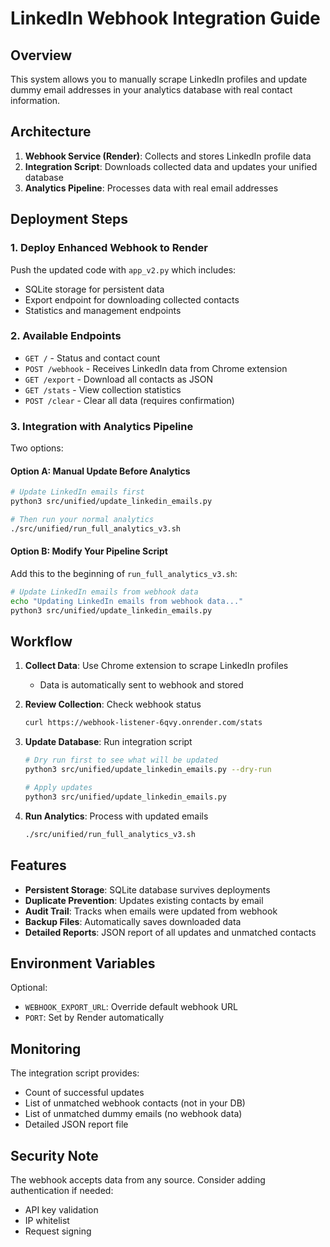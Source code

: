 # LinkedIn Webhook Integration Guide

## Overview

This system allows you to manually scrape LinkedIn profiles and update dummy email addresses in your analytics database with real contact information.

## Architecture

1. **Webhook Service (Render)**: Collects and stores LinkedIn profile data
2. **Integration Script**: Downloads collected data and updates your unified database
3. **Analytics Pipeline**: Processes data with real email addresses

## Deployment Steps

### 1. Deploy Enhanced Webhook to Render

Push the updated code with `app_v2.py` which includes:
- SQLite storage for persistent data
- Export endpoint for downloading collected contacts
- Statistics and management endpoints

### 2. Available Endpoints

- `GET /` - Status and contact count
- `POST /webhook` - Receives LinkedIn data from Chrome extension
- `GET /export` - Download all contacts as JSON
- `GET /stats` - View collection statistics
- `POST /clear` - Clear all data (requires confirmation)

### 3. Integration with Analytics Pipeline

Two options:

#### Option A: Manual Update Before Analytics
```bash
# Update LinkedIn emails first
python3 src/unified/update_linkedin_emails.py

# Then run your normal analytics
./src/unified/run_full_analytics_v3.sh
```

#### Option B: Modify Your Pipeline Script
Add this to the beginning of `run_full_analytics_v3.sh`:
```bash
# Update LinkedIn emails from webhook data
echo "Updating LinkedIn emails from webhook data..."
python3 src/unified/update_linkedin_emails.py
```

## Workflow

1. **Collect Data**: Use Chrome extension to scrape LinkedIn profiles
   - Data is automatically sent to webhook and stored

2. **Review Collection**: Check webhook status
   ```bash
   curl https://webhook-listener-6qvy.onrender.com/stats
   ```

3. **Update Database**: Run integration script
   ```bash
   # Dry run first to see what will be updated
   python3 src/unified/update_linkedin_emails.py --dry-run
   
   # Apply updates
   python3 src/unified/update_linkedin_emails.py
   ```

4. **Run Analytics**: Process with updated emails
   ```bash
   ./src/unified/run_full_analytics_v3.sh
   ```

## Features

- **Persistent Storage**: SQLite database survives deployments
- **Duplicate Prevention**: Updates existing contacts by email
- **Audit Trail**: Tracks when emails were updated from webhook
- **Backup Files**: Automatically saves downloaded data
- **Detailed Reports**: JSON report of all updates and unmatched contacts

## Environment Variables

Optional:
- `WEBHOOK_EXPORT_URL`: Override default webhook URL
- `PORT`: Set by Render automatically

## Monitoring

The integration script provides:
- Count of successful updates
- List of unmatched webhook contacts (not in your DB)
- List of unmatched dummy emails (no webhook data)
- Detailed JSON report file

## Security Note

The webhook accepts data from any source. Consider adding authentication if needed:
- API key validation
- IP whitelist
- Request signing